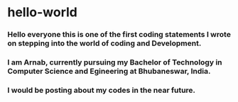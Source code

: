 # hello-world
### Hello everyone this is one of the first coding statements I wrote on stepping into the world of coding and Development.
### I am Arnab, currently pursuing my Bachelor of Technology in Computer Science and Egineering at Bhubaneswar, India.
### I would be posting about my codes in the near future.
